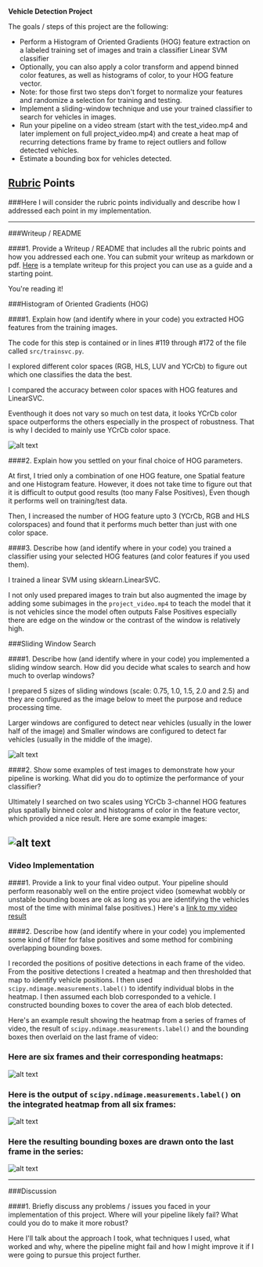 **Vehicle Detection Project**

The goals / steps of this project are the following:

* Perform a Histogram of Oriented Gradients (HOG) feature extraction on a labeled training set of images and train a classifier Linear SVM classifier
* Optionally, you can also apply a color transform and append binned color features, as well as histograms of color, to your HOG feature vector. 
* Note: for those first two steps don't forget to normalize your features and randomize a selection for training and testing.
* Implement a sliding-window technique and use your trained classifier to search for vehicles in images.
* Run your pipeline on a video stream (start with the test_video.mp4 and later implement on full project_video.mp4) and create a heat map of recurring detections frame by frame to reject outliers and follow detected vehicles.
* Estimate a bounding box for vehicles detected.

[//]: # (Image References)
[image1]: ./examples/car_not_car.png
[image2]: ./examples/HOG_example.jpg
[image3]: ./examples/sliding_windows.jpg
[image4]: ./examples/sliding_window.jpg
[image5]: ./examples/bboxes_and_heat.png
[image6]: ./examples/labels_map.png
[image7]: ./examples/output_bboxes.png
[video1]: ./project_video.mp4

## [Rubric](https://review.udacity.com/#!/rubrics/513/view) Points
###Here I will consider the rubric points individually and describe how I addressed each point in my implementation.  

---
###Writeup / README

####1. Provide a Writeup / README that includes all the rubric points and how you addressed each one.  You can submit your writeup as markdown or pdf.  [Here](https://github.com/udacity/CarND-Vehicle-Detection/blob/master/writeup_template.md) is a template writeup for this project you can use as a guide and a starting point.  

You're reading it!

###Histogram of Oriented Gradients (HOG)

####1. Explain how (and identify where in your code) you extracted HOG features from the training images.

The code for this step is contained or in lines #119 through #172 of the file called `src/trainsvc.py`.

I explored different color spaces (RGB, HLS, LUV and YCrCb) to figure out which one classifies the data the best.

I compared the accuracy between color spaces with HOG features and LinearSVC.

Eventhough it does not vary so much on test data, it looks YCrCb color space outperforms the others especially in the prospect of robustness.
That is why I decided to mainly use YCrCb color space.

![alt text][image2]

####2. Explain how you settled on your final choice of HOG parameters.

At first, I tried only a combination of one HOG feature, one Spatial feature and one Histogram feature.
However, it does not take time to figure out that it is difficult to output good results (too many False Positives),
Even though it performs well on training/test data.

Then, I increased the number of HOG feature upto 3 (YCrCb, RGB and HLS colorspaces) and found that it performs much better than just with one color space.

####3. Describe how (and identify where in your code) you trained a classifier using your selected HOG features (and color features if you used them).

I trained a linear SVM using sklearn.LinearSVC.

I not only used prepared images to train but also augmented the image by adding some subimages in the `project_video.mp4` to teach the model that it is not vehicles since the model often outputs False Positives especially there are edge on the window or the contrast of the window is relatively high.

###Sliding Window Search

####1. Describe how (and identify where in your code) you implemented a sliding window search.  How did you decide what scales to search and how much to overlap windows?

I prepared 5 sizes of sliding windows (scale: 0.75, 1.0, 1.5, 2.0 and 2.5) and they are configured as the image below to meet the purpose and reduce processing time.

Larger windows are configured to detect near vehicles (usually in the lower half of the image) and Smaller windows are configured to detect far vehicles (usually in the middle of the image).

![alt text][image3]

####2. Show some examples of test images to demonstrate how your pipeline is working.  What did you do to optimize the performance of your classifier?

Ultimately I searched on two scales using YCrCb 3-channel HOG features plus spatially binned color and histograms of color in the feature vector, which provided a nice result.  Here are some example images:

![alt text][image4]
---

### Video Implementation

####1. Provide a link to your final video output.  Your pipeline should perform reasonably well on the entire project video (somewhat wobbly or unstable bounding boxes are ok as long as you are identifying the vehicles most of the time with minimal false positives.)
Here's a [link to my video result](./detect_vehicle.mp4)


####2. Describe how (and identify where in your code) you implemented some kind of filter for false positives and some method for combining overlapping bounding boxes.

I recorded the positions of positive detections in each frame of the video.  From the positive detections I created a heatmap and then thresholded that map to identify vehicle positions.  I then used `scipy.ndimage.measurements.label()` to identify individual blobs in the heatmap.  I then assumed each blob corresponded to a vehicle.  I constructed bounding boxes to cover the area of each blob detected.  

Here's an example result showing the heatmap from a series of frames of video, the result of `scipy.ndimage.measurements.label()` and the bounding boxes then overlaid on the last frame of video:

### Here are six frames and their corresponding heatmaps:

![alt text][image5]

### Here is the output of `scipy.ndimage.measurements.label()` on the integrated heatmap from all six frames:
![alt text][image6]

### Here the resulting bounding boxes are drawn onto the last frame in the series:
![alt text][image7]



---

###Discussion

####1. Briefly discuss any problems / issues you faced in your implementation of this project.  Where will your pipeline likely fail?  What could you do to make it more robust?

Here I'll talk about the approach I took, what techniques I used, what worked and why, where the pipeline might fail and how I might improve it if I were going to pursue this project further.  

